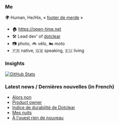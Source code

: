 ### Me

🌍 Human, He/His, « [footer de merde](https://open-time.net/post/2013/07/17/La-veritable-histoire-du-Footer-de-merde-) » 
* 🏠 https://open-time.net 
* 🛠️ Lead dev' of [dotclear](https://git.dotclear.org/dev/dotclear)
* 📷 photo, 🚲 vélo, 🏍️ moto 
* 🇫🇷 native, 🇬🇧 speaking, 🇪🇺 living

### Insights

[![GitHub Stats](https://github-readme-stats-sigma-five.vercel.app/api?username=franck-paul)](https://github.com/franck-paul)

### Latest news / Dernières nouvelles (in French)

<!-- BLOG-POST-LIST:START -->
- [Alors non](https://open-time.net/post/2025/01/11/Alors-non)
- [Product owner](https://open-time.net/post/2025/01/10/Product-owner)
- [Indice de durabilité de Dotclear](https://open-time.net/post/2025/01/09/Indice-de-durabilite-de-Dotclear)
- [Mes nuits](https://open-time.net/post/2025/01/08/Mes-nuits)
- [À l&#39;ouest rien de nouveau](https://open-time.net/post/2025/01/07/A-l-ouest-rien-de-nouveau)
<!-- BLOG-POST-LIST:END -->
